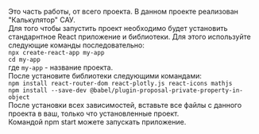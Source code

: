 Это часть работы, от всего проекта. В данном проекте реализован "Калькулятор" САУ.\
Для того чтобы запустить проект необходимо будет установить стандарнтное React приложение и библиотеки. Для этого используйте следующие команды последовательно:\
`npx create-react-app my-app`\
`cd my-app`\
где `my-app` - название проекта.\
После установите библиотеки следующими командами:\
`npm install react-router-dom react-plotly.js react-icons mathjs`\
`npm install --save-dev @babel/plugin-proposal-private-property-in-object`\
После установки всех зависимостей, вставьте все файлы с данного проекта в ваш, только что установленные проект. \
Командой npm start можете запускать приложение.
